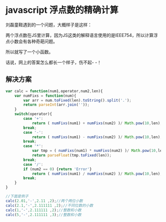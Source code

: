 # javascript 浮点数的精确计算

刘磊童鞋遇到的一个问题，大概样子是这样：

两个浮点数在JS里计算，因为JS这类的解释语言使用的是IEEE754，所以计算浮点小数会有各种奇葩问题。

所以就写了一个小函数。

话说，网上的答案怎么都长一个样子，伤不起- -！

## 解决方案

```js
var calc = function(num1,operator,num2,len){
	var numFixs = function(num){
		var arr = num.toFixed(len).toString().split('.');
		return parseInt(arr.join(''));
	}
	switch(operator){
		case '+':
			return ( numFixs(num1) + numFixs(num2) )/ Math.pow(10,len);
		break;
		case '-':
			return ( numFixs(num1) - numFixs(num2) )/ Math.pow(10,len);
		break;
		case '*':
			var tmp = ( numFixs(num1) * numFixs(num2) )/ Math.pow(10,len) / Math.pow(10,len);
			return parseFloat(tmp.toFixed(len));
		break;
		case '/':
		if (num2 == 0) {return 'Error'}
			return ( numFixs(num1) / numFixs(num2) )/ Math.pow(10,len);
		break;
	}
}

//下面是例子
calc(2.01,'-',2.11 ,2);//两个两位小数
calc(2.1,'-',2.111111 ,2);//不同位数的小数
calc(1,'-',2.111111 ,2);//整数和小数
calc(5,'-',2.111111 ,3);//整数和小数
```

